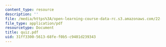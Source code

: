 ```yaml
---
content_type: resource
description: ''
file: /media/https%3A/open-learning-course-data-rc.s3.amazonaws.com/22-103-microscopic-theory-of-transport-fall-2003/31ff3300561368fef0b5c9401d239343_quiz.pdf
file_type: application/pdf
resourcetype: Document
title: quiz.pdf
uid: 31ff3300-5613-68fe-f0b5-c9401d239343
---
```

